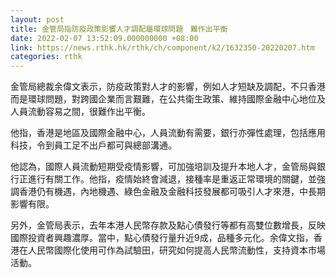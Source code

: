 ```yaml
---
layout: post
title: 金管局指防疫政策影響人才調配屬環球問題　難作出平衡
date: 2022-02-07 13:52:09.000000000 +08:00
link: https://news.rthk.hk/rthk/ch/component/k2/1632350-20220207.htm
categories: rthk
---
```


金管局總裁余偉文表示，防疫政策對人才的影響，例如人才短缺及調配，不只香港而是環球問題，對跨國企業而言艱難，在公共衛生政策、維持國際金融中心地位及人員流動容易之間，很難作出平衡。

他指，香港是地區及國際金融中心，人員流動有需要，銀行亦彈性處理，包括應用科技，令到員工足不出戶都可與總部溝通。

他認為，國際人員流動短期受疫情影響，可加強培訓及提升本地人才，金管局與銀行正進行有關工作。他指，疫情始終會減退，接種率是重返正常環境的關鍵，並強調香港仍有機遇，內地機遇、綠色金融及金融科技發展都可吸引人才來港，中長期影響有限。

另外，金管局表示，去年本港人民幣存款及點心債發行等都有高雙位數增長，反映國際投資者興趣濃厚。當中，點心債發行量升近9成，品種多元化。余偉文指，香港在人民幣國際化使用可作為試驗田，研究如何提高人民幣流動性，支持資本市場活動。
